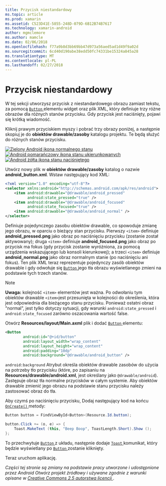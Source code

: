 ```yaml
---
title: Przycisk niestandardowy
ms.topic: article
ms.prod: xamarin
ms.assetid: C523D41E-5855-248D-079D-6B12B74B7617
ms.technology: xamarin-android
author: mgmclemore
ms.author: mamcle
ms.date: 02/06/2018
ms.openlocfilehash: f77a9b8d3bb69bb47d973a56aed5ad1d49f9a02d
ms.sourcegitcommit: 6cd40d190abe38edd50fc74331be15324a845a28
ms.translationtype: MT
ms.contentlocale: pl-PL
ms.lasthandoff: 02/27/2018
---
```

# <a name="custom-button"></a>Przycisk niestandardowy

W tej sekcji utworzysz przycisk z niestandardowego obrazu zamiast tekstu, za pomocą [ `Button` ](https://developer.xamarin.com/api/type/Android.Widget.Button/) elementu widget oraz plik XML, który definiuje trzy różne obrazów dla różnych stanów przycisku. Gdy przycisk jest naciśnięty, pojawi się krótką wiadomość.

Kliknij prawym przyciskiem myszy i pobrać trzy obrazy poniżej, a następnie skopiuj je do **obiektów drawable/zasoby** katalogu projektu. Te będą służyć do różnych stanów przycisku.

 [![Zielony Android ikona normalnego stanu](custom-button-images/android-normal.png)](custom-button-images/android-normal.png) [ ![Android pomarańczowy ikona stanu ukierunkowanych](custom-button-images/android-focused.png)](custom-button-images/android-focused.png) [ ![Android żółta ikona stanu naciśniętego](custom-button-images/android-pressed.png)](custom-button-images/android-pressed.png)

Utwórz nowy plik w **obiektów drawable/zasoby** katalog o nazwie **android_button.xml**. Wstaw następujący kod XML:

```xml
<?xml version="1.0" encoding="utf-8"?>
<selector xmlns:android="http://schemas.android.com/apk/res/android">
    <item android:drawable="@drawable/android_pressed"
          android:state_pressed="true" />
    <item android:drawable="@drawable/android_focused"
          android:state_focused="true" />
    <item android:drawable="@drawable/android_normal" />
</selector>
```

Definiuje pojedynczego zasobu obiektów drawable, co spowoduje zmianę jego obrazu, w oparciu o bieżący stan przycisku. Pierwszy `<item>` definiuje **android_pressed.png** jako obraz po naciśnięciu przycisku (zostanie został aktywowany); druga `<item>` definiuje **android_focused.png** jako obraz po przycisk ma fokus (gdy przycisk zostanie wyróżniona, za pomocą urządzenia wskazującego lub konsoli kierunkowej); a trzeci `<item>` definiuje **android_normal.png** jako obraz normalnym stanie (po naciśnięciu ani fokus). Ten plik XML teraz reprezentuje pojedynczy zasób obiektów drawable i gdy odwołuje się [ `Button` ](https://developer.xamarin.com/api/type/Android.Widget.Button/) jego tła obrazu wyświetlanego zmieni na podstawie tych trzech stanów.


> [!NOTE]
> **Uwaga:** kolejność `<item>` elementów jest ważna. Po odwołaniu tym obiektów drawable `<item>`jest przesunięta w kolejności do określenia, która jest odpowiednia dla bieżącego stanu przycisku.
> Ponieważ ostatni obraz "normal", jest tylko dotyczy sytuacji, gdy warunki `android:state_pressed` i `android:state_focused` zarówno oszacowania wartość false.

Otwórz **Resources/layout/Main.axml** plik i dodać [ `Button` ](https://developer.xamarin.com/api/type/Android.Widget.Button/) elementu:

```xml
<Button
        android:id="@+id/button"
        android:layout_width="wrap_content"
        android:layout_height="wrap_content"
        android:padding="10dp"
        android:background="@drawable/android_button" />
```

`android:background` Atrybut określa obiektów drawable zasobów do użycia na potrzeby tło przycisku (które, po zapisaniu na **Resources/drawable/android.xml**, jest określany jako `@drawable/android`). Zastępuje obraz tła normalne przycisków w całym systemie. Aby obiektów drawable zmienić jego obrazu na podstawie stanu przycisku należy zastosować obraz do tła.

Aby czymś po naciśnięciu przycisku, Dodaj następujący kod na końcu [ `OnCreate()` ](https://developer.xamarin.com/api/member/Android.App.Activity.OnCreate/p/Android.OS.Bundle/Android.OS.PersistableBundle/) metody:

```csharp
Button button = FindViewById<Button>(Resource.Id.button);

button.Click += (o, e) => {
    Toast.MakeText (this, "Beep Boop", ToastLength.Short).Show ();
};
```

To przechwytuje [ `Button` ](https://developer.xamarin.com/api/type/Android.Widget.Button/) z układu, następnie dodaje [ `Toast` ](https://developer.xamarin.com/api/type/Android.Widget.Toast/) komunikat, który będzie wyświetlany po [ `Button` ](https://developer.xamarin.com/api/type/Android.Widget.Button/) zostanie kliknięty.

Teraz uruchom aplikację.


*Części tej stronie są zmiany na podstawie pracy utworzone i udostępnione przez Android Otwórz projekt źródłowy i używane zgodnie z warunki opisane w*
[*Creative Commons 2.5 autorstwa licencji* ](http://creativecommons.org/licenses/by/2.5/).
